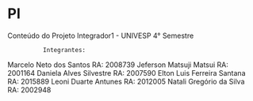# PI
Conteúdo do Projeto Integrador1 - UNIVESP
4° Semestre




              Integrantes:
Marcelo Neto dos Santos         RA: 2008739 
Jeferson Matsuji Matsui         RA: 2001164 
Daniela Alves Silvestre         RA: 2007590 
Elton Luis Ferreira Santana     RA: 2015889 
Leoni Duarte Antunes            RA: 2012005 
Natali Gregório da Silva        RA: 2002948 










